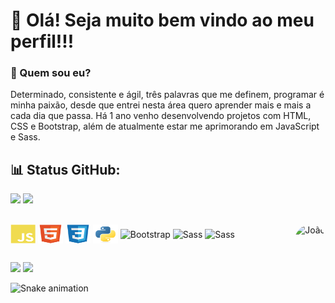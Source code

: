 # 👋 Olá! Seja muito bem vindo ao meu perfil!!!


### 👤 Quem sou eu?
Determinado, consistente e ágil, três palavras que me definem, programar é minha paixão, desde que 
entrei nesta área quero aprender mais e mais a cada dia que passa. Há 1 ano venho desenvolvendo projetos com HTML, CSS e Bootstrap, além de atualmente estar me aprimorando em JavaScript e Sass.

## 📊 Status GitHub:
<div>

  <img
    height="180em"
    src="https://github-readme-stats.vercel.app/api?username=joao-gabriel-herrera&show_icons=true&theme=outrun&include_all_commits=false&count_private=false"
  />
  <img
    height="180em"
    src="https://github-readme-stats.vercel.app/api/top-langs/?username=joao-gabriel-herrera&layout=compact&langs_count=16&theme=outrun"
  />
</div>

<div style="display: inline_block"><br>
  <img align="center" alt="Javascript" height="30" width="40" src="https://raw.githubusercontent.com/devicons/devicon/master/icons/javascript/javascript-plain.svg">
  <img align="center" alt="HTML 5" height="30" width="40" src="https://raw.githubusercontent.com/devicons/devicon/master/icons/html5/html5-original.svg">
  <img align="center" alt="CSS 3" height="30" width="40" src="https://raw.githubusercontent.com/devicons/devicon/master/icons/css3/css3-original.svg">
  <img align="center" alt="Python" height="30" width="40" src="https://raw.githubusercontent.com/devicons/devicon/master/icons/python/python-original.svg">
  <img align="center" alt="Bootstrap" height="30" width="40" src="https://cdn.jsdelivr.net/gh/devicons/devicon/icons/bootstrap/bootstrap-original.svg" />
  <img align="center" alt="Sass" height="30" width="40" src="https://cdn.jsdelivr.net/gh/devicons/devicon/icons/sass/sass-original.svg" /> 
  <img align="center" alt="Sass" height="30" width="40" src="https://cdn.jsdelivr.net/gh/devicons/devicon/icons/git/git-original.svg"/> 
  <img align="right" alt="João" height="150" style="border-radius:50px;" src="[https://instagram.fppb2-1.fna.fbcdn.net/v/t51.2885-19/325617718_473583288112034_3960349244487490467_n.jpg?stp=dst-jpg_s320x320&_nc_ht=instagram.fppb2-1.fna.fbcdn.net&_nc_cat=102&_nc_ohc=Tj1dL7qHB4IAX-DvbsV&tn=-GFnhNQ6_nBhass2&edm=AOQ1c0wBAAAA&ccb=7-5&oh=00_AfAlfWkyt9mm05vmGptj9LHPc-mb1v-GZNvo6nI8lvC9gg&oe=63D93EBB&_nc_sid=8fd12b](https://instagram.fppb3-1.fna.fbcdn.net/v/t51.2885-15/327435320_888931802523983_1994761906096895177_n.webp?stp=dst-jpg_e35&_nc_ht=instagram.fppb3-1.fna.fbcdn.net&_nc_cat=111&_nc_ohc=0UXPjCdirf4AX96pbJ-&edm=ABmJApABAAAA&ccb=7-5&ig_cache_key=MzAyNTA5Mjc1NDQxODQ0MDM4Nw%3D%3D.2-ccb7-5&oh=00_AfBXwY3uDUPnHIUeOramBZG3msW0vQIv-AvU6RaTDI_EYQ&oe=64BA3E2C&_nc_sid=b41fef)">
</div>

##

<div> 
  <a href ="mailto:contatoportfolio.joao@gmail.com"><img src="https://img.shields.io/badge/Gmail-D14836?style=for-the-badge&logo=gmail&logoColor=white"></a>
  <a href="https://joaoherrera.vercel.app/" target="_blank"><img src="https://img.shields.io/badge/Vercel-000000?style=for-the-badge&logo=vercel&logoColor=white"></a> 
  
  
</div>

![Snake animation](https://github.com/joao-gabriel-herrera/joao-gabriel-herrera/blob/output/github-contribution-grid-snake.svg)
